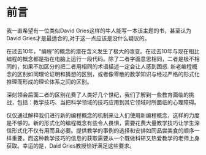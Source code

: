 # 前言

我一直希望有一位类似David Gries这样的牛人能写一本该主题的书，甚至认为David Gries才是最适合的,对于这一点应该是没什么疑议的。

在过去10年，“编程”的概念的潜在含义发生了极大的改变。在过去10年与现在相比编程的概念都是指在电脑上运行一段代码。除了二者字面意思相同，二者是极不相同的，如果不加区分的把二者用相同的术语描述一定会让人感到困惑. 新老编程概念的区别如同理论证明和猜想的区别，或者像零散的数学知识与经过严格的形式化推理而形成的理论体系之间的区别。

深刻领会后面二者的区别花费了人类好几个世纪，我们了解到一些教育面临的挑战，包括：教学技巧、当把科学领域的技巧应用到其它领域时所面临的心理障碍。

仅仅通过解释我们进行新的编程概念的机制来让人们使用新编程概念，这样的力度是不够的。新的形式化的编程概念有些令人畏惧，需要花费大量教学技巧让学生深信形式化不仅有用而且必要。提供教学的事例的选择和安排如同品尝美食的顺序一样重要。而这种教学技巧的信息的获取需要从一个既做科研又热爱教学的老师上身获取。幸运的是，Daid Gries教授恰好满足这些要求。














































